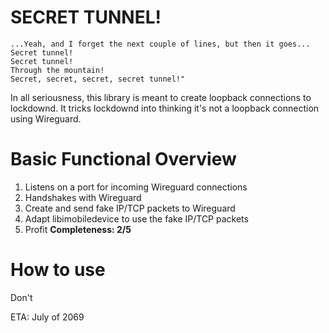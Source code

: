 # SECRET TUNNEL!
```
...Yeah, and I forget the next couple of lines, but then it goes...
Secret tunnel!
Secret tunnel!
Through the mountain! 
Secret, secret, secret, secret tunnel!"
```

In all seriousness, this library is meant to create loopback connections to lockdownd.
It tricks lockdownd into thinking it's not a loopback connection using Wireguard.

# Basic Functional Overview
1. Listens on a port for incoming Wireguard connections
2. Handshakes with Wireguard
3. Create and send fake IP/TCP packets to Wireguard
4. Adapt libimobiledevice to use the fake IP/TCP packets
5. Profit
**Completeness: 2/5**

# How to use
Don't

ETA: July of 2069
